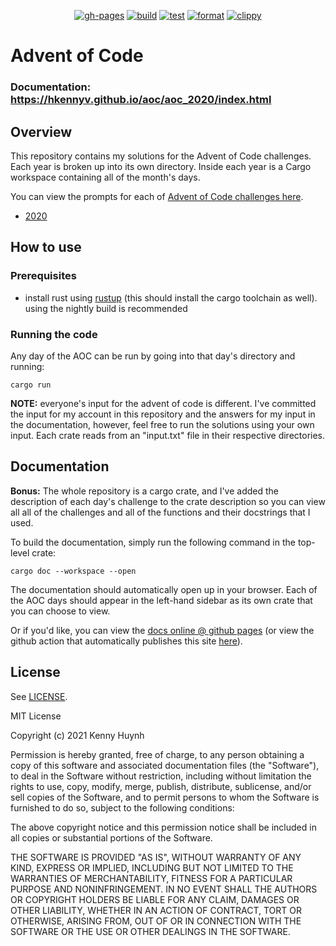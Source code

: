 <p align="center">
  <a href="https://github.com/hkennyv/aoc/actions?query=workflow%3Agh-pages"><img alt="gh-pages" src="https://img.shields.io/github/workflow/status/hkennyv/aoc/gh-pages?label=gh-pages"></a>
  <a href="https://github.com/hkennyv/aoc/actions?query=workflow%3ABuild"><img alt="build" src="https://img.shields.io/github/workflow/status/hkennyv/aoc/Build?label=build"></a>
  <a href="https://github.com/hkennyv/aoc/actions?query=workflow%3ATest"><img alt="test" src="https://img.shields.io/github/workflow/status/hkennyv/aoc/Test?label=test"></a>
  <a href="https://github.com/hkennyv/aoc/actions?query=workflow%3AFormat"><img alt="format" src="https://img.shields.io/github/workflow/status/hkennyv/aoc/Format?label=format"></a>
  <a href="https://github.com/hkennyv/aoc/actions?query=workflow%3AClippy"><img alt="clippy" src="https://img.shields.io/github/workflow/status/hkennyv/aoc/Clippy?label=clippy"></a>
</p>

# Advent of Code

### Documentation: <https://hkennyv.github.io/aoc/aoc_2020/index.html>

## Overview

This repository contains my solutions for the Advent of Code challenges. Each
year is broken up into its own directory. Inside each year is a Cargo workspace
containing all of the month's days.

You can view the prompts for each of
[Advent of Code challenges here](https://adventofcode.com/2021/events).

- [2020](./2020)

## How to use

### Prerequisites

- install rust using [rustup](https://www.rust-lang.org/tools/install) (this
  should install the cargo toolchain as well). using the nightly build is
  recommended

### Running the code

Any day of the AOC can be run by going into that day's directory and running:

```
cargo run
```

**NOTE:** everyone's input for the advent of code is different. I've committed
the input for my account in this repository and the answers for my input in
the documentation, however, feel free to run the solutions using your own
input. Each crate reads from an "input.txt" file in their respective
directories.

## Documentation

**Bonus:** The whole repository is a cargo crate, and I've added the description
of each day's challenge to the crate description so you can view all all of the
challenges and all of the functions and their docstrings that I used.

To build the documentation, simply run the following command in the top-level
crate:

```
cargo doc --workspace --open
```

The documentation should automatically open up in your browser. Each of the
AOC days should appear in the left-hand sidebar as its own crate that you can
choose to view.

Or if you'd like, you can view the [docs online @ github pages](https://hkennyv.github.io/aoc/day01/index.html) (or view the github action that automatically publishes this site [here](https://github.com/hkennyv/aoc/blob/master/.github/workflows/gh-pages.yml)).

## License

See [LICENSE](./LICENSE).

MIT License

Copyright (c) 2021 Kenny Huynh

Permission is hereby granted, free of charge, to any person obtaining a copy
of this software and associated documentation files (the "Software"), to deal
in the Software without restriction, including without limitation the rights
to use, copy, modify, merge, publish, distribute, sublicense, and/or sell
copies of the Software, and to permit persons to whom the Software is
furnished to do so, subject to the following conditions:

The above copyright notice and this permission notice shall be included in all
copies or substantial portions of the Software.

THE SOFTWARE IS PROVIDED "AS IS", WITHOUT WARRANTY OF ANY KIND, EXPRESS OR
IMPLIED, INCLUDING BUT NOT LIMITED TO THE WARRANTIES OF MERCHANTABILITY,
FITNESS FOR A PARTICULAR PURPOSE AND NONINFRINGEMENT. IN NO EVENT SHALL THE
AUTHORS OR COPYRIGHT HOLDERS BE LIABLE FOR ANY CLAIM, DAMAGES OR OTHER
LIABILITY, WHETHER IN AN ACTION OF CONTRACT, TORT OR OTHERWISE, ARISING FROM,
OUT OF OR IN CONNECTION WITH THE SOFTWARE OR THE USE OR OTHER DEALINGS IN THE
SOFTWARE.
